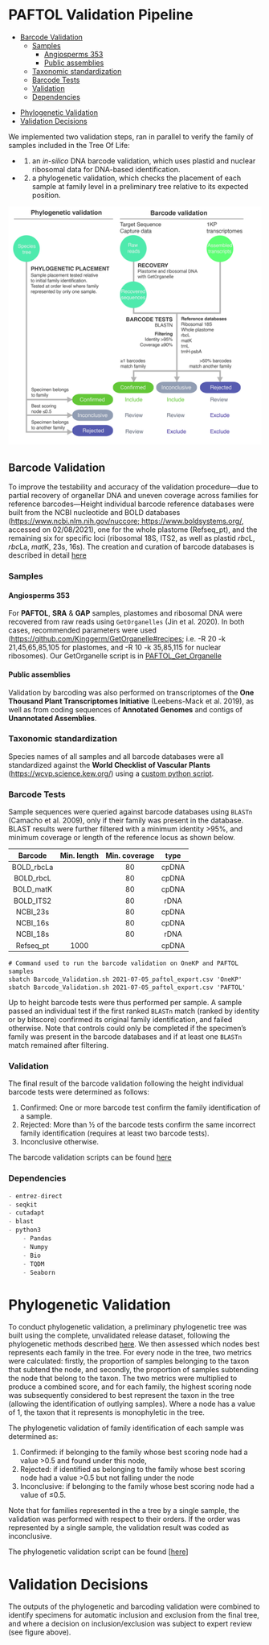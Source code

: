 # PAFTOL Validation Pipeline
* [Barcode Validation](#barcode-validation)
  + [Samples](#samples)
    - [Angiosperms 353](#angiosperms-353)
    - [Public assemblies](#public-assemblies)
  + [Taxonomic standardization](#taxonomic-standardization)
  + [Barcode Tests](#barcode-tests)
  + [Validation](#validation)
  + [Dependencies](#dependencies)

- [Phylogenetic Validation](#phylogenetic-validation)
- [Validation Decisions](#validation-decisions)

We implemented two validation steps, ran in parallel to verify the family of samples included in the Tree Of Life: 

* 1) an *in-silico* DNA barcode validation, which uses plastid and nuclear ribosomal data for DNA-based identification.
* 2) a phylogenetic validation, which checks the placement of each sample at family level in a preliminary tree relative to its expected position. 


![Family_Validation](Family_Validation.jpg)

## Barcode Validation
To improve the testability and accuracy of the validation procedure—due to partial recovery of organellar DNA and uneven coverage across families for reference barcodes—Height individual barcode reference databases were built from the NCBI nucleotide and BOLD databases ([https://www.ncbi.nlm.nih.gov/nuccore; ](https://www.ncbi.nlm.nih.gov/nuccore)https://www.boldsystems.org/, accessed on 02/08/2021), one for the whole plastome (Refseq_pt), and the remaining six for specific loci (ribosomal 18S, ITS2, as well as plastid *rbc*L,  *rbc*La, *mat*K, 23s, 16s).
The creation and curation of barcode databases is described in detail [here](Barcode_Databases/)

### Samples
#### Angiosperms 353
For **PAFTOL**, **SRA** & **GAP** samples, plastomes and ribosomal DNA were recovered from raw reads using `GetOrganelles` (Jin et al. 2020). In both cases, recommended parameters were used (https://github.com/Kinggerm/GetOrganelle#recipes; i.e. -R 20 -k 21,45,65,85,105 for plastomes, and -R 10 -k 35,85,115 for nuclear ribosomes). Our GetOrganelle script is in [PAFTOL_Get_Organelle](PAFTOL_Get_Organelle/)

#### Public assemblies
Validation by barcoding was also performed on transcriptomes of the **One Thousand Plant Transcriptomes Initiative** (Leebens-Mack et al. 2019), as well as from coding sequences of **Annotated Genomes** and contigs of **Unannotated Assemblies**. 

### Taxonomic standardization

Species names of all samples and all barcode databases were all standardized against the **World Checklist of Vascular Plants** (https://wcvp.science.kew.org/)  using a [custom python script](WCVP_Taxo/).

### Barcode Tests

Sample sequences were queried against barcode databases using `BLASTn` (Camacho et al. 2009), only if their family was present in the database. BLAST results were further filtered with a minimum identity >95%, and minimum coverage or length of the reference locus as shown below. 

| **Barcode** | **Min. length** | Min. coverage | **type** |
| :---------: | :-------------: | :-----------: | :------: |
| BOLD\_rbcLa |                 |      80       |  cpDNA   |
| BOLD\_rbcL  |                 |      80       |  cpDNA   |
| BOLD\_matK  |                 |      80       |  cpDNA   |
| BOLD\_ITS2  |                 |      80       |   rDNA   |
|  NCBI\_23s  |                 |      80       |  cpDNA   |
|  NCBI\_16s  |                 |      80       |  cpDNA   |
|  NCBI\_18s  |                 |      80       |   rDNA   |
| Refseq\_pt  |      1000       |               |  cpDNA   |


```shell
# Command used to run the barcode validation on OneKP and PAFTOL samples
sbatch Barcode_Validation.sh 2021-07-05_paftol_export.csv 'OneKP'
sbatch Barcode_Validation.sh 2021-07-05_paftol_export.csv 'PAFTOL'
```

Up to height barcode tests were thus performed per sample. A sample passed an individual test if the first ranked `BLASTn` match (ranked by identity or by bitscore) confirmed its original family identification, and failed otherwise. Note that controls could only be completed if the specimen’s family was present in the barcode databases and if at least one `BLASTn` match remained after filtering. 

### Validation

The final result of the barcode validation following the height individual barcode tests were determined as follows:  

1. Confirmed: One or more barcode test confirm the family identification of a sample.
2. Rejected: More than ½ of the barcode tests confirm the same incorrect family identification (requires at least two barcode tests).
3. Inconclusive otherwise.

The barcode validation scripts can be found [here](Barcode_Validation/)

### Dependencies

```python
- entrez-direct 
- seqkit
- cutadapt
- blast
- python3
	- Pandas
	- Numpy
	- Bio
	- TQDM
	- Seaborn
```

# Phylogenetic Validation
To conduct phylogenetic validation, a preliminary phylogenetic tree was built using the complete, unvalidated release dataset, following the phylogenetic methods described [here](Phylogenetic_Validation/). We then assessed which nodes best represents each family in the tree. For every node in the tree, two metrics were calculated: firstly, the proportion of samples belonging to the taxon that subtend the node, and secondly, the proportion of samples subtending the node that belong to the taxon. The two metrics were multiplied to produce a combined score, and for each family, the highest scoring node was subsequently considered to best represent the taxon in the tree (allowing the identification of outlying samples). Where a node has a value of 1, the taxon that it represents is monophyletic in the tree.

The phylogenetic validation of family identification of each sample was determined as:

1. Confirmed: if belonging to the family whose best scoring node had a value >0.5 and found under this node, 
2. Rejected: if identified as belonging to the family whose best scoring node had a value >0.5 but not falling under the node 
3. Inconclusive: if belonging to the family whose best scoring node had a value of ≤0.5.

Note that for families represented in the a tree by a single sample, the validation was performed with respect to their orders. If the order was represented by a single sample, the validation result was coded as inconclusive.

The phylogenetic validation script can be found [[here](Phylogenetic_Validation/)]

# Validation Decisions
The outputs of the phylogenetic and barcoding validation were combined to identify specimens for automatic inclusion and exclusion from the final tree, and where a decision on inclusion/exclusion was subject to expert review (see figure above).
